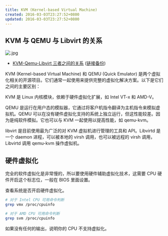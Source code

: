 ```yaml
---
title: KVM (Kernel-based Virtual Machine)
created: 2016-03-03T23:27:52+0800
updated: 2016-03-03T23:27:52+0800
---
```



## KVM 与 QEMU 与 Libvirt 的关系

![.jpg](https://user-images.githubusercontent.com/1998490/223427418-84015b3d-b6ef-4da9-bf46-049e9bf86699.png)

- [KVM-Qemu-Libvirt 三者之间的关系](https://blog.51cto.com/changfei/1672147) ([链接备份](https://archive.ph/TwVct))

KVM (Kernel-based Virtual Machine) 和 QEMU (Quick Emulator) 是两个虚拟化相关的开源项目。它们通常一起使用来提供完整的虚拟化解决方案。以下是它们之间的主要区别：

KVM 是 Linux 内核模块，依赖于硬件虚拟化扩展，如 Intel VT-x 和 AMD-V。

QEMU 是运行在用户态的模拟器，它通过将客户机指令翻译为主机指令来模拟虚拟机。QEMU 可以在没有硬件虚拟化支持的系统上独立运行，但这性能较差。因为是纯软件模拟。它也可以与 KVM 一起使用以提高性能，如 qemu-kvm。

libvirt 是目前使用最为广泛的对 KVM 虚拟机进行管理的工具和 API。Libvirtd 是一个 daemon 进程，可以被本地的 virsh 调用，也可以被远程的 virsh 调用，Libvirtd 调用 qemu-kvm 操作虚拟机。

## 硬件虚拟化

完全的软件虚拟化是非常慢的，所以要使用硬件辅助虚拟化技术，这需要 CPU 硬件开启这个标志位，一般在 BIOS 里面设置。

查看系统是否开启硬件虚拟化。

```sh
# 对于 Intel CPU 可用命令判断
grep vmx /proc/cpuinfo

# 对于 AMD CPU 可用命令判断
grep svm /proc/cpuinfo
```

如果没有任何的输出，说明你的 CPU 不支持虚拟化。
